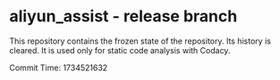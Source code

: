 # aliyun_assist - release branch

This repository contains the frozen state of the repository.
Its history is cleared. It is used only for static code
analysis with Codacy.

Commit Time: 1734521632